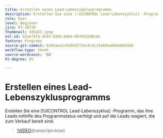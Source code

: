 ```yaml
---
title: Erstellen eines Lead-Lebenszyklusprogramms
description: Erstellen Sie eine [!UICONTROL Lead-Lebenszyklus] -Programm, das Ihre Leads mithilfe des Programmstatus verfolgt und auf die Leads reagiert, die zum Verkauf bereit sind.
role: User
level: Beginner
jira: KT-10739
thumbnail: 345423.jpeg
exl-id: b2aef4fa-dc8f-4386-b8e5-0b7615298c8c
feature: Programs
source-git-commit: 63d4aea1c818d35724c0cdc14e69ea00eb06b4a0
workflow-type: tm+mt
source-wordcount: '60'
ht-degree: 0%

---
```


# Erstellen eines Lead-Lebenszyklusprogramms

Erstellen Sie eine [!UICONTROL Lead-Lebenszyklus] -Programm, das Ihre Leads mithilfe des Programmstatus verfolgt und auf die Leads reagiert, die zum Verkauf bereit sind.

>[!VIDEO](https://video.tv.adobe.com/v/345423/?quality=12&learn=on){transcript=true}
